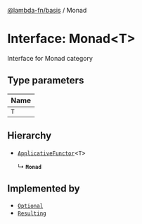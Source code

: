 [@lambda-fn/basis](../README.md) / Monad

# Interface: Monad<T\>

Interface for Monad category

## Type parameters

| Name |
| :------ |
| `T` |

## Hierarchy

- [`ApplicativeFunctor`](ApplicativeFunctor.md)<`T`\>

  ↳ **`Monad`**

## Implemented by

- [`Optional`](../classes/Optional.md)
- [`Resulting`](../classes/Resulting.md)
